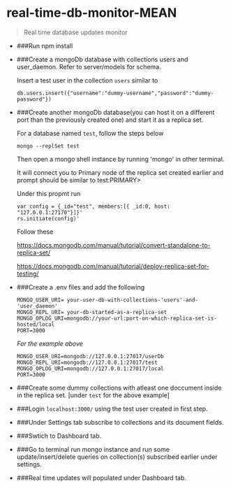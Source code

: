 # real-time-db-monitor-MEAN
> Real time database updates monitor

- ###Run npm install

- ###Create a mongoDb database with collections users and user_daemon. Refer to server/models for schema.

  Insert a test user in the collection `users` similar to 
  
    `db.users.insert({"username":"dummy-username","password":"dummy-password"})`
    
- ###Create another mongoDb database(you can host it on a different port than the previously created one) and start it as a replica set.

  For a database named `test`, follow the steps below 

    `mongo --replSet test`
  
  Then open a mongo shell instance by running 'mongo' in other terminal.
  
  It will connect you to Primary node of the replica set created earlier and prompt should be similar to test:PRIMARY>
  
  Under this propmt run 
  
    ```
    var config = {_id="test", members:[{ _id:0, host: "127.0.0.1:27170"}]}'
    rs.initiate(config)'
    ```
    
  Follow these

  https://docs.mongodb.com/manual/tutorial/convert-standalone-to-replica-set/
    
  https://docs.mongodb.com/manual/tutorial/deploy-replica-set-for-testing/

- ###Create a .env files and add the following

  ```
  MONGO_USER_URI= your-user-db-with-collections-'users'-and-'user_daemon'
  MONGO_REPL_URI= your-db-started-as-a-replica-set
  MONGO_OPLOG_URI=mongodb://your-url:port-on-which-replica-set-is-hosted/local
  PORT=3000
  ```
  
  *For the example above*
  
  ```
  MONGO_USER_URI=mongodb://127.0.0.1:27017/userDb
  MONGO_REPL_URI=mongodb://127.0.0.1:27017/test
  MONGO_OPLOG_URI=mongodb://127.0.0.1:27017/local
  PORT=3000
  ```
  
- ###Create some dummy collections with atleast one doccument inside in the replica set. [under `test` for the above example]

- ###Login `localhost:3000/` using the test user created in first step. 

- ###Under Settings tab subscribe to collections and its document fields.

- ###Swtich to Dashboard tab.

- ###Go to terminal run mongo instance and run some update/insert/delete queries on collection(s) subscribed earlier under settings.

- ###Real time updates will populated under Dashboard tab.


